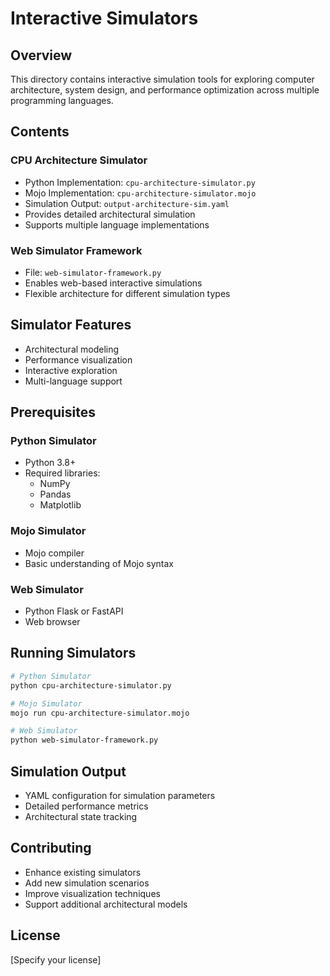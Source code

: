 # Interactive Simulators

## Overview

This directory contains interactive simulation tools for exploring computer architecture, system design, and performance optimization across multiple programming languages.

## Contents

### CPU Architecture Simulator
- Python Implementation: `cpu-architecture-simulator.py`
- Mojo Implementation: `cpu-architecture-simulator.mojo`
- Simulation Output: `output-architecture-sim.yaml`
- Provides detailed architectural simulation
- Supports multiple language implementations

### Web Simulator Framework
- File: `web-simulator-framework.py`
- Enables web-based interactive simulations
- Flexible architecture for different simulation types

## Simulator Features

- Architectural modeling
- Performance visualization
- Interactive exploration
- Multi-language support

## Prerequisites

### Python Simulator
- Python 3.8+
- Required libraries:
  - NumPy
  - Pandas
  - Matplotlib

### Mojo Simulator
- Mojo compiler
- Basic understanding of Mojo syntax

### Web Simulator
- Python Flask or FastAPI
- Web browser

## Running Simulators

```bash
# Python Simulator
python cpu-architecture-simulator.py

# Mojo Simulator
mojo run cpu-architecture-simulator.mojo

# Web Simulator
python web-simulator-framework.py
```

## Simulation Output

- YAML configuration for simulation parameters
- Detailed performance metrics
- Architectural state tracking

## Contributing

- Enhance existing simulators
- Add new simulation scenarios
- Improve visualization techniques
- Support additional architectural models

## License

[Specify your license] 